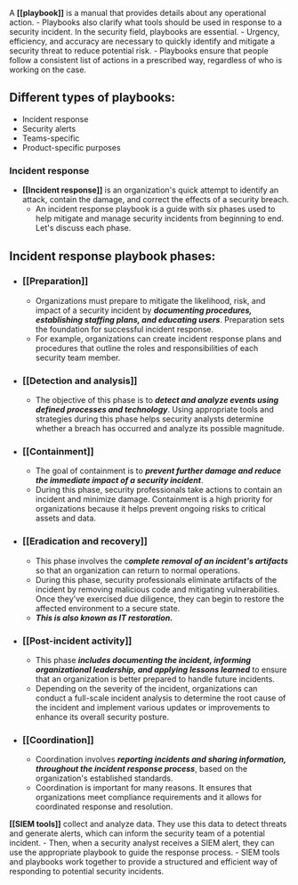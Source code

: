 A **[[playbook]]** is a manual that provides details about any operational action. 
	- Playbooks also clarify what tools should be used in response to a security incident. In the security field, playbooks are essential. 
	- Urgency, efficiency, and accuracy are necessary to quickly identify and mitigate a security threat to reduce potential risk. 
	- Playbooks ensure that people follow a consistent list of actions in a prescribed way, regardless of who is working on the case. 

## Different types of playbooks:

- Incident response
- Security alerts
- Teams-specific
- Product-specific purposes

### Incident response 

- **[[Incident response]]** is an organization's quick attempt to identify an attack, contain the damage, and correct the effects of a security breach. 
	- An incident response playbook is a guide with six phases used to help mitigate and manage security incidents from beginning to end. Let's discuss each phase. 

## Incident response playbook phases:

- ### **[[Preparation]]**
	- Organizations must prepare to mitigate the likelihood, risk, and impact of a security incident by ***documenting procedures, establishing staffing plans, and educating users***. Preparation sets the foundation for successful incident response. 
	- For example, organizations can create incident response plans and procedures that outline the roles and responsibilities of each security team member. 
- ### **[[Detection and analysis]]**
	- The objective of this phase is to ***detect and analyze events using defined processes and technology***. Using appropriate tools and strategies during this phase helps security analysts determine whether a breach has occurred and analyze its possible magnitude. 
- ### **[[Containment]]**
	- The goal of containment is to ***prevent further damage and reduce the immediate impact of a security incident***. 
	- During this phase, security professionals take actions to contain an incident and minimize damage. Containment is a high priority for organizations because it helps prevent ongoing risks to critical assets and data. 
- ### **[[Eradication and recovery]]**
	- This phase involves the c***omplete removal of an incident's artifacts*** so that an organization can return to normal operations. 
	- During this phase, security professionals eliminate artifacts of the incident by removing malicious code and mitigating vulnerabilities. Once they've exercised due diligence, they can begin to restore the affected environment to a secure state. 
	- ***This is also known as IT restoration.***
- ### **[[Post-incident activity]]**
	- This phase ***includes documenting the incident, informing organizational leadership, and applying lessons learned*** to ensure that an organization is better prepared to handle future incidents. 
	- Depending on the severity of the incident, organizations can conduct a full-scale incident analysis to determine the root cause of the incident and implement various updates or improvements to enhance its overall security posture. 
- ### **[[Coordination]]**
	- Coordination involves ***reporting incidents and sharing information, throughout the incident response process***, based on the organization's established standards. 
	- Coordination is important for many reasons. It ensures that organizations meet compliance requirements and it allows for coordinated response and resolution. 

**[[SIEM tools]]** collect and analyze data. They use this data to detect threats and generate alerts, which can inform the security team of a potential incident. 
	- Then, when a security analyst receives a SIEM alert, they can use the appropriate playbook to guide the response process. 
	- SIEM tools and playbooks work together to provide a structured and efficient way of responding to potential security incidents.
